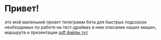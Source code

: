 # Привет!
это мой маленький проект телеграмм бота для быстрых подсказок необходимых по работе на тест-драйвах
в нем описание наших машин, маршрута и презентации
[pdf файлы тут](https://drive.google.com/drive/folders/18mPZO2cbgQpRcj7e8EzXhj7LA4VhjZ3L?usp=drive_link)
